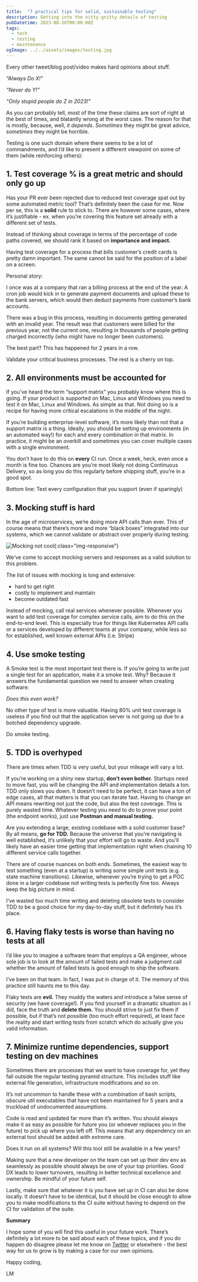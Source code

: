 ```yaml
---
title:  "7 practical tips for solid, sustainable testing"
description: Getting into the nitty-gritty details of testing
pubDatetime: 2023-08-26T00:00:00Z
tags:
  - tech
  - testing
  - maintenance
ogImage: ../../assets/images/testing.jpg
---
```



Every other tweet/blog post/video makes hard opinions about stuff.

*“Always Do X!”*

*“Never do Y!”*

*“Only stupid people do Z in 2023!”*

As you can probably tell, most of the time these claims are sort of right at the best of times, and blatantly wrong at the worst case. The reason for that is mostly, because, well, *it depends*. *Sometimes* they might be great advice, *sometimes* they might be horrible.

Testing is one such domain where there seems to be a lot of commandments, and I’d like to present a different viewpoint on some of them (while reinforcing others):

## 1. Test coverage % is a great metric and should only go up

Has your PR ever been rejected due to reduced test coverage spat out by some automated metric tool? That’s definitely been the case for me. Now per se, this is a **solid** rule to stick to. There are however some cases, where it’s justifiable - ex. when you’re covering this feature set already with a different set of tests.

Instead of thinking about coverage in terms of the percentage of code paths covered, we should rank it based on **importance and impact.**

Having test coverage for a process that bills customer’s credit cards is pretty damn important. The same cannot be said for the position of a label on a screen.

Personal story:

I once was at a company that ran a billing process at the end of the year. A cron job would kick in to generate payment documents and upload these to the bank servers, which would then deduct payments from customer’s bank accounts.

There was a bug in this process, resulting in documents getting generated with an invalid year. The result was that customers were billed for the previous year, not the current one, resulting in thousands of people getting charged incorrectly (who might have no longer been customers).

The best part? This has happened for 2 years in a row.

Validate your critical business processes. The rest is a cherry on top.



## 2. All environments must be accounted for

If you’ve heard the term “support matrix” you probably know where this is going. If your product is supported on Mac, Linux and Windows you need to test it on Mac, Linux and Windows. As simple as that. Not doing so is a recipe for having more critical escalations in the middle of the night.

If you’re building enterprise-level software, it’s more likely than not that a support matrix is a thing. Ideally, you should be setting up environments (in an automated way!) for each and every combination in that matrix. In practice, it might be an overkill and sometimes you can cover multiple cases with a single environment.

You don’t have to do this on **every** CI run. Once a week, heck, even once a month is fine too. Chances are you’re most likely not doing Continuous Delivery, so as long you do this regularly before shipping stuff, you’re in a good spot.

Bottom line: Test every configuration that you support (even if sparingly)

## 3. Mocking stuff is hard

In the age of microservices, we’re doing more API calls than ever. This of course means that there’s more and more “black boxes” integrated into our systems, which we cannot validate or abstract over properly during testing.

![Mocking not cool](/assets/img/mock.jpg){:class="img-responsive"}

We’ve come to accept mocking servers and responses as a valid solution to this problem.

The list of issues with mocking is long and extensive:

- hard to get right
- costly to implement and maintain
- become outdated fast

Instead of mocking, call real services whenever possible. Whenever you want to add test coverage for complex service calls, aim to do this on the end-to-end level. This is especially true for things like Kubernetes API calls or a services developed by different teams at your company, while less so for established, well known external APIs (i.e. Stripe)

## 4. Use smoke testing

A Smoke test is the most important test there is. If you’re going to write just a single test for an application, make it a smoke test. Why? Because it answers the fundamental question we need to answer when creating software:

*Does this even work?*

No other type of test is more valuable. Having 80% unit test coverage is useless if you find out that the application server is not going up due to a botched dependency upgrade.

Do smoke testing.

## 5. TDD is overhyped

There are times when TDD is very useful, but your mileage will vary a lot.

If you’re working on a shiny new startup, **don’t even bother.** Startups need to move fast, you will be changing the API and implementation details a ton. TDD only slows you down. It doesn’t need to be perfect, it can have a ton of edge cases, all that matters is that you can iterate fast. Having to change an API means rewriting not just the code, but also the test coverage. This is purely wasted time. Whatever testing you need to do to prove your point (the endpoint works), just use **Postman and manual testing.**

Are you extending a large, existing codebase with a solid customer base? By all means, **go for TDD.** Because the universe that you’re navigating is well established, it’s unlikely that your effort will go to waste. And you’ll likely have an easier time getting that implementation right when chaining 10 different service calls together.

There are of course nuances on both ends. Sometimes, the easiest way to test something (even at a startup) is writing some simple unit tests (e.g. state machine transitions). Likewise, whenever you’re trying to get a POC done in a larger codebase not writing tests is perfectly fine too. Always keep the big picture in mind.

I’ve wasted too much time writing and deleting obsolete tests to consider TDD to be a good choice for my day-to-day stuff, but it definitely has it’s place.

## 6. Having flaky tests is worse than having no tests at all

I’d like you to imagine a software team that employs a QA engineer, whose sole job is to look at the amount of failed tests and make a judgment call whether the amount of failed tests is good enough to ship the software.

I’ve been on that team. In fact, I was put in charge of it. The memory of this practice still haunts me to this day.

Flaky tests are **evil.** They muddy the waters and introduce a false sense of security (we have coverage!). If you find yourself in a dramatic situation as I did, face the truth and **delete them.** You should strive to just fix them if possible, but if that’s not possible (too much effort required), at least face the reality and start writing tests from scratch which do actually give you valid information.

## 7. Minimize runtime dependencies, support testing on dev machines

Sometimes there are processes that we want to have coverage for, yet they fall outside the regular testing pyramid structure. This includes stuff like external file generation, infrastructure modifications and so on.

It’s not uncommon to handle these with a combination of bash scripts, obscure util executables that have not been maintained for 5 years and a truckload of undocumented assumptions.

Code is read and updated far more than it’s written. You should always make it as easy as possible for future you (or whoever replaces you in the future) to pick up where you left off. This means that any dependency on an external tool should be added with extreme care.

Does it run on all systems? Will this tool still be available in a few years?

Making sure that a new developer on the team can set up their dev env as seamlessly as possible should always be one of your top priorities. Good DX leads to lower turnovers, resulting in better technical excellence and ownership. Be mindful of your future self.

Lastly, make sure that whatever it is you have set up in CI can also be done locally. It doesn’t have to be identical, but it should be close enough to allow you to make modifications to the CI suite without having to depend on the CI for validation of the suite.

**Summary**

I hope some of you will find this useful in your future work. There’s definitely a lot more to be said about each of these topics, and if you do happen do disagree please let me know on [Twitter](https://twitter.com/lukmyslinski) or elsewhere - the best way for us to grow is by making a case for our own opinions.

Happy coding,

LM

